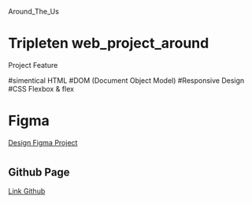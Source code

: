 Around_The_Us

# Tripleten web_project_around

Project Feature

#simentical HTML
#DOM (Document Object Model)
#Responsive Design
#CSS Flexbox & flex

# <h1>Figma</h1>

<a href="https://www.figma.com/file/89jWb7ipy9wiA4vVDIRKS8/Web_Brief_Sprint_5_ID-%7C-Di-Sekitar-A.S.-%7C-desktop-%2B-mobile?node-id=80%3A219&mode=dev">Design Figma Project</a>

# <h2>Github Page</h2>

<a href="https://github.com/dhannyAhmad/web_project_around">Link Github</a>
